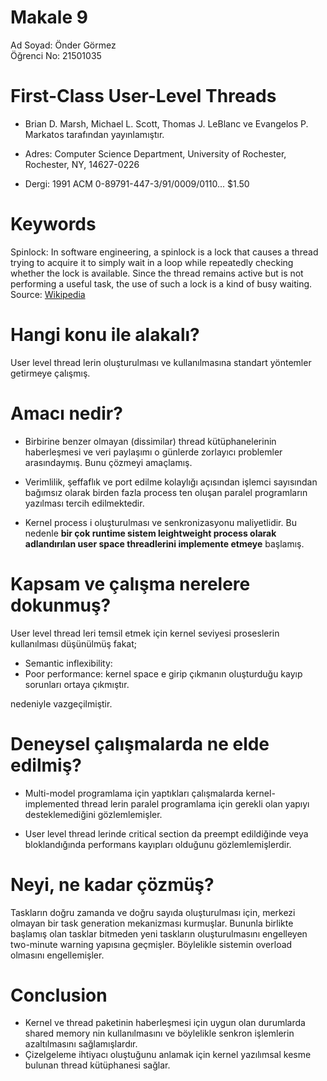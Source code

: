 # Makale 9

Ad Soyad: Önder Görmez  
Öğrenci No: 21501035

# First-Class User-Level Threads


* Brian D. Marsh, Michael L. Scott, Thomas J. LeBlanc ve Evangelos P. Markatos tarafından yayınlamıştır.

* Adres: Computer Science Department, University of Rochester, Rochester, NY, 14627-0226

* Dergi: 1991 ACM 0-89791-447-3/91/0009/0110... $1.50

# Keywords

Spinlock: In software engineering, a spinlock is a lock that causes a thread trying to acquire it to simply wait in a loop while repeatedly checking whether the lock is available. Since the thread remains active but is not performing a useful task, the use of such a lock is a kind of busy waiting. Source: [Wikipedia](https://en.wikipedia.org/wiki/Spinlock)

# Hangi konu ile alakalı?

User level thread lerin oluşturulması ve kullanılmasına standart yöntemler getirmeye çalışmış.

# Amacı nedir?

* Birbirine benzer olmayan (dissimilar) thread kütüphanelerinin haberleşmesi ve veri paylaşımı o günlerde zorlayıcı problemler arasındaymış. Bunu çözmeyi amaçlamış.

* Verimlilik, şeffaflık ve port edilme kolaylığı açısından işlemci sayısından bağımsız olarak birden fazla process ten oluşan paralel programların yazılması tercih edilmektedir.

* Kernel process i oluşturulması ve senkronizasyonu maliyetlidir. Bu nedenle **bir çok runtime sistem leightweight process olarak adlandırılan user space threadlerini implemente etmeye** başlamış.

# Kapsam ve çalışma nerelere dokunmuş?

User level thread leri temsil etmek için kernel seviyesi proseslerin kullanılması düşünülmüş fakat;
* Semantic inflexibility: 
* Poor performance: kernel space e girip çıkmanın oluşturduğu kayıp
sorunları ortaya çıkmıştır.

nedeniyle vazgeçilmiştir.

# Deneysel çalışmalarda ne elde edilmiş?

* Multi-model programlama için yaptıkları çalışmalarda kernel-implemented thread lerin paralel programlama için gerekli olan yapıyı desteklemediğini gözlemlemişler.

* User level thread lerinde critical section da preempt edildiğinde veya bloklandığında performans kayıpları olduğunu gözlemlemişlerdir.

# Neyi, ne kadar çözmüş?

Taskların doğru zamanda ve doğru sayıda oluşturulması için, merkezi olmayan bir task generation mekanizması kurmuşlar. Bununla birlikte başlamış olan tasklar bitmeden yeni taskların oluşturulmasını engelleyen two-minute warning yapısına geçmişler. Böylelikle sistemin overload olmasını engellemişler.

# Conclusion

* Kernel ve thread paketinin haberleşmesi için uygun olan durumlarda shared memory nin kullanılmasını ve böylelikle senkron işlemlerin azaltılmasını sağlamışlardır.
* Çizelgeleme ihtiyacı oluştuğunu anlamak için kernel yazılımsal kesme bulunan thread kütüphanesi sağlar.